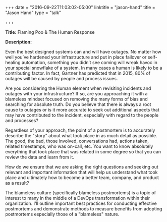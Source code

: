 
+++
date = "2016-09-22T11:03:02-05:00"
linktitle = "jason-hand"
title = "Jason Hand"
type = "talk"

+++

<div class="span-15  ">
  <div class="span-15  last ">
  <p><strong>Title:</strong>
Flaming Poo & The Human Response
</p>

<p><strong>Description:</strong></p>

<p>
Even the best designed systems can and will have outages. No matter how well you’ve hardened your infrastructure and put in place failover or self-healing automation, something you didn’t see coming will wreak havoc in your special snowflake of a system. In many cases a human is likely to be a contributing factor. In fact, Gartner has predicted that in 2015, 80% of outages will be caused by people and process issues.

Are you considering the Human element when revisiting incidents and outages with your infrastructure? If so, are you approaching it with a blameless mindset focused on removing the many forms of bias and searching for absolute truth. Do you believe that there is always a root cause to outages or is it more accurate to seek out additional aspects that may have contributed to the incident, especially with regard to the people and processes?
</p>
<p>
Regardless of your approach, the point of a postmortem is to accurately describe the "story" about what took place in as much detail as possible. The good, the bad, those involved, conversations had, actions taken, related timestamps, who was on-call, etc. You want to know absolutely everything that took place that was related in some degree so that you can review the data and learn from it.
</p>
<p>
How do we ensure that we are asking the right questions and seeking out relevant and important information that will help us understand what took place and ultimately how to become a better team, company, and product as a result?
</p>
<p>
The blameless culture (specifically blameless postmortems) is a topic of interest to many in the middle of a DevOps transformation within their organization. I'll outline important best practices for conducting effective postmortems and demonstrate methods to measure benefits from adopting postmortems especially those of a "blameless" nature.
</p>
<p>

  </div>
</div>

